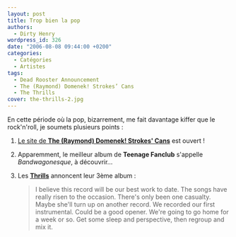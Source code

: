 ```yaml
---
layout: post
title: Trop bien la pop
authors:
  - Dirty Henry
wordpress_id: 326
date: "2006-08-08 09:44:00 +0200"
categories:
  - Catégories
  - Artistes
tags:
  - Dead Rooster Announcement
  - The (Raymond) Domenek! Strokes’ Cans
  - The Thrills
cover: the-thrills-2.jpg
---
```


En cette période où la pop, bizarrement, me fait davantage kiffer que le
rock'n'roll, je soumets plusieurs points :

1. [Le site de **The (Raymond) Domenek! Strokes' Cans**](http://mickael.flochlay.free.fr/dsks.html)
   est ouvert !

2. Apparemment, le meilleur album de **Teenage Fanclub** s'appelle
   _Bandwagonesque_, à découvrir…

3. Les [**Thrills**][1] annoncent leur 3ème album :

   > I believe this record will be our best work to date. The songs have really
   > risen to the occasion. There's only been one casualty. Maybe she'll turn up
   > on another record. We recorded our first instrumental. Could be a good
   > opener. We're going to go home for a week or so. Get some sleep and
   > perspective, then regroup and mix it.

[1]:
  https://musicbrainz.org/artist/048fad7a-10ba-4f9e-b305-580fb3ce32a4
  "The Thrills"

